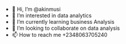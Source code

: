 - 👋 Hi, I’m @akinmusi
- 👀 I’m interested in data analytics 
- 🌱 I’m currently learning business Analysis 
- 💞️ I’m looking to collaborate on data analysis 
- 📫 How to reach me +2348063705240

<!---
akinmusi/akinmusi is a ✨ special ✨ repository because its `README.md` (this file) appears on your GitHub profile.
You can click the Preview link to take a look at your changes.
--->
